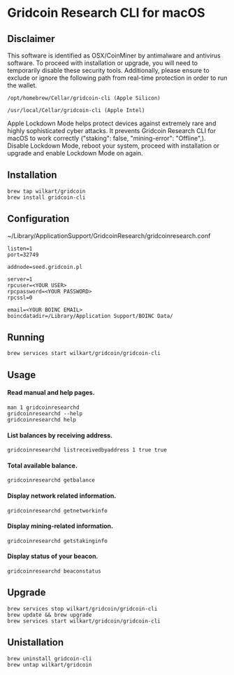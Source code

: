 # Gridcoin Research CLI for macOS


## Disclaimer
This software is identified as OSX/CoinMiner by antimalware and antivirus software. 
To proceed with installation or upgrade, you will need to temporarily disable these security tools. 
Additionally, please ensure to exclude or ignore the following path from real-time protection in order to run the wallet.

    /opt/homebrew/Cellar/gridcoin-cli (Apple Silicon)

    /usr/local/Cellar/gridcoin-cli (Apple Intel)

Apple Lockdown Mode helps protect devices against extremely rare and highly sophisticated cyber attacks. It prevents Gridcoin Research CLI for macOS to work correctly ("staking": false, "mining-error": "Offline",). Disable Lockdown Mode, reboot your system, proceed with installation or upgrade and enable Lockdown Mode on again.


## Installation

    brew tap wilkart/gridcoin
    brew install gridcoin-cli


## Configuration
~/Library/ApplicationSupport/GridcoinResearch/gridcoinresearch.conf

    listen=1
    port=32749

    addnode=seed.gridcoin.pl

    server=1
    rpcuser=<YOUR USER>
    rpcpassword=<YOUR PASSWORD>
    rpcssl=0

    email=<YOUR BOINC EMAIL>
    boincdatadir=/Library/Application Support/BOINC Data/


## Running
    brew services start wilkart/gridcoin/gridcoin-cli


## Usage
#### Read manual and help pages.
    man 1 gridcoinresearchd
    gridcoinresearchd --help
    gridcoinresearchd help

#### List balances by receiving address.
    gridcoinresearchd listreceivedbyaddress 1 true true

#### Total available balance.
    gridcoinresearchd getbalance

#### Display network related information.
    gridcoinresearchd getnetworkinfo

#### Display mining-related information.
    gridcoinresearchd getstakinginfo

#### Display status of your beacon.
    gridcoinresearchd beaconstatus


## Upgrade
    brew services stop wilkart/gridcoin/gridcoin-cli
    brew update && brew upgrade
    brew services start wilkart/gridcoin/gridcoin-cli


## Unistallation

    brew uninstall gridcoin-cli
    brew untap wilkart/gridcoin
